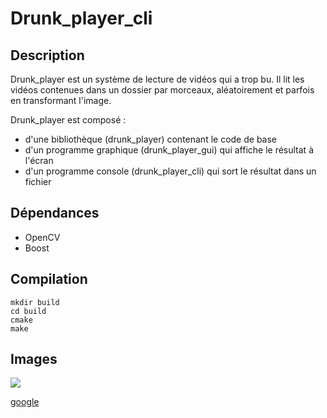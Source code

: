 # Drunk_player_cli

## Description

Drunk_player est un système de lecture de vidéos qui a trop bu. Il lit les vidéos contenues dans un dossier par morceaux, aléatoirement et parfois en transformant l'image.

Drunk_player est composé :

- d'une bibliothèque (drunk_player) contenant le code de base
- d'un programme graphique (drunk_player_gui) qui affiche le résultat à l'écran
- d'un programme console (drunk_player_cli) qui sort le résultat dans un fichier

## Dépendances

- OpenCV
- Boost
 
## Compilation
```
mkdir build
cd build
cmake 
make
```
## Images

![](drunk_player_gui.png)

[google](http://www.google.com)
